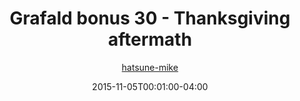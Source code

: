 ---
title: "Grafald bonus 30 - Thanksgiving aftermath"
type: "image"
date: 2015-11-05T00:01:00-04:00
draft: false
categories:
- blog
- projects
- grafald
image_path: "../img/2015/bonus_30.png"
alt_text: ""
author: "[hatsune-mike](https://cohost.org/hatsune-mike)"
---